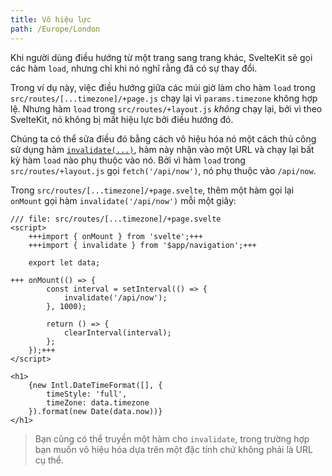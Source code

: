 ```yaml
---
title: Vô hiệu lực
path: /Europe/London
---
```


Khi người dùng điều hướng từ một trang sang trang khác, SvelteKit sẽ gọi các hàm `load`, nhưng chỉ khi nó nghĩ rằng đã có sự thay đổi.

Trong ví dụ này, việc điều hướng giữa các múi giờ làm cho hàm `load` trong `src/routes/[...timezone]/+page.js` chạy lại vì `params.timezone` không hợp lệ. Nhưng hàm `load` trong `src/routes/+layout.js` _không_ chạy lại, bởi vì theo SvelteKit, nó không bị mất hiệu lực bởi điều hướng đó.

Chúng ta có thể sửa điều đó bằng cách vô hiệu hóa nó một cách thủ công sử dụng hàm [`invalidate(...)`](https://kit.svelte.dev/docs/modules#$app-navigation-invalidate), hàm này nhận vào một URL và chạy lại bất kỳ hàm `load` nào phụ thuộc vào nó. Bởi vì hàm `load` trong `src/routes/+layout.js` gọi `fetch('/api/now')`, nó phụ thuộc vào `/api/now`.

Trong `src/routes/[...timezone]/+page.svelte`, thêm một hàm gọi lại `onMount` gọi hàm `invalidate('/api/now')` mỗi một giây:

```svelte
/// file: src/routes/[...timezone]/+page.svelte
<script>
	+++import { onMount } from 'svelte';+++
	+++import { invalidate } from '$app/navigation';+++

	export let data;

+++	onMount(() => {
		const interval = setInterval(() => {
			invalidate('/api/now');
		}, 1000);

		return () => {
			clearInterval(interval);
		};
	});+++
</script>

<h1>
	{new Intl.DateTimeFormat([], {
		timeStyle: 'full',
		timeZone: data.timezone
	}).format(new Date(data.now))}
</h1>
```

> Bạn cũng có thể truyền một hàm cho `invalidate`, trong trường hợp bạn muốn vô hiệu hóa dựa trên một đặc tính chứ không phải là URL cụ thể.
